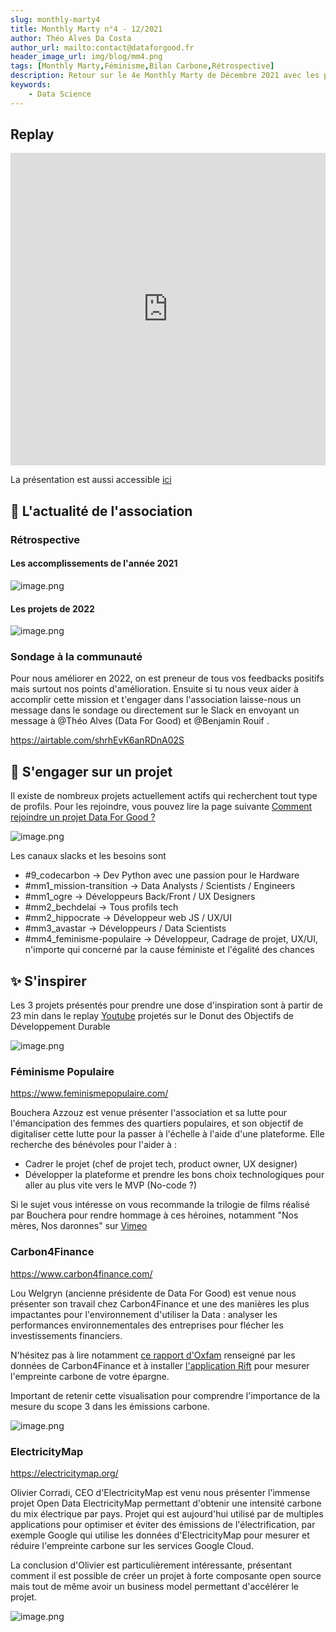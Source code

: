 ```yaml
---
slug: monthly-marty4
title: Monthly Marty n°4 - 12/2021
author: Théo Alves Da Costa
author_url: mailto:contact@dataforgood.fr
header_image_url: img/blog/mm4.png
tags: [Monthly Marty,Féminisme,Bilan Carbone,Rétrospective]
description: Retour sur le 4e Monthly Marty de Décembre 2021 avec les présentations de Féminisme Populaire, Carbon4Finance et ElectricityMap
keywords:
    - Data Science
---
```



## Replay

<iframe width="100%" height="500px" src="https://www.youtube.com/embed/JaH6HPiAYSo" title="YouTube video player" frameborder="0" allow="accelerometer; autoplay; clipboard-write; encrypted-media; gyroscope; picture-in-picture" allowfullscreen></iframe>

La présentation est aussi accessible [ici](https://app.pitch.com/app/presentation/bb947ea8-f882-4f5d-bf7b-82e97581fb7b/13bdb841-4172-4939-b69a-a6eb68210bb7)

## 📰 L'actualité de l'association

### Rétrospective

#### Les accomplissements de l'année 2021

![image.png](./image.png)

#### Les projets de 2022

![image.png](./1bf27ff8-e15f-4be5-b0dd-879fceb3e693_image.png)

### Sondage à la communauté

Pour nous améliorer en 2022, on est preneur de tous vos feedbacks positifs mais surtout nos points d'amélioration. Ensuite si tu nous veux aider à accomplir cette mission et t'engager dans l'association laisse-nous un message dans le sondage ou directement sur le Slack en envoyant un message à @Théo Alves (Data For Good) et @Benjamin Rouif .

https://airtable.com/shrhEvK6anRDnA02S

## 💪 S'engager sur un projet

Il existe de nombreux projets actuellement actifs qui recherchent tout type de profils. Pour les rejoindre, vous pouvez lire la page suivante [Comment rejoindre un projet Data For Good ?](https://slite.com/api/public/notes/IO80W9vgM/redirect)

![image.png](./cfbaa62d-6a81-46ff-9f98-9d15e3e44d29_image.png)

Les canaux slacks et les besoins sont

-   \#9_codecarbon → Dev Python avec une passion pour le Hardware
-   \#mm1_mission-transition → Data Analysts / Scientists / Engineers
-   \#mm1_ogre → Développeurs Back/Front / UX Designers
-   \#mm2_bechdelai → Tous profils tech
-   \#mm2_hippocrate → Développeur web JS / UX/UI
-   \#mm3_avastar → Développeurs / Data Scientists
-   \#mm4_feminisme-populaire → Développeur, Cadrage de projet, UX/UI, n'importe qui concerné par la cause féministe et l'égalité des chances

## ✨ S'inspirer

Les 3 projets présentés pour prendre une dose d'inspiration sont à partir de 23 min dans le replay [Youtube](https://www.youtube.com/watch?v=JaH6HPiAYSo) projetés sur le Donut des Objectifs de Développement Durable

![image.png](./1c11d892-d715-421a-895c-76d86c26cddf_image.png)

### Féminisme Populaire

<https://www.feminismepopulaire.com/>

Bouchera Azzouz est venue présenter l'association et sa lutte pour l'émancipation des femmes des quartiers populaires, et son objectif de digitaliser cette lutte pour la passer à l'échelle à l'aide d'une plateforme. Elle recherche des bénévoles pour l'aider à :

-   Cadrer le projet (chef de projet tech, product owner, UX designer)
-   Développer la plateforme et prendre les bons choix technologiques pour aller au plus vite vers le MVP (No-code ?)

Si le sujet vous intéresse on vous recommande la trilogie de films réalisé par Bouchera pour rendre hommage à ces héroines, notamment "Nos mères, Nos daronnes" sur [Vimeo](https://vimeo.com/419893736)

### Carbon4Finance

<https://www.carbon4finance.com/>

Lou Welgryn (ancienne présidente de Data For Good) est venue nous présenter son travail chez Carbon4Finance et une des manières les plus impactantes pour l'environnement d'utiliser la Data : analyser les performances environnementales des entreprises pour flécher les investissements financiers.

N'hésitez pas à lire notamment [ce rapport d'Oxfam](https://www.oxfamfrance.org/wp-content/uploads/2020/10/rapportBanque_OXFAM_v5.pdf) renseigné par les données de Carbon4Finance et à installer [l'application Rift](https://riftapp.fr/) pour mesurer l'empreinte carbone de votre épargne.

Important de retenir cette visualisation pour comprendre l'importance de la mesure du scope 3 dans les émissions carbone.

![image.png](./86ae6923-7f77-4379-9b5d-d2b01b55f588_image.png)

### ElectricityMap

<https://electricitymap.org/>

Olivier Corradi, CEO d'ElectricityMap est venu nous présenter l'immense projet Open Data ElectricityMap permettant d'obtenir une intensité carbone du mix électrique par pays. Projet qui est aujourd'hui utilisé par de multiples applications pour optimiser et éviter des émissions de l'électrification, par exemple Google qui utilise les données d'ElectricityMap pour mesurer et réduire l'empreinte carbone sur les services Google Cloud.

La conclusion d'Olivier est particulièrement intéressante, présentant comment il est possible de créer un projet à forte composante open source mais tout de même avoir un business model permettant d'accélérer le projet.

![image.png](./adb398db-f5e1-4c4c-aec8-cf3914b7b945_image.png)

          